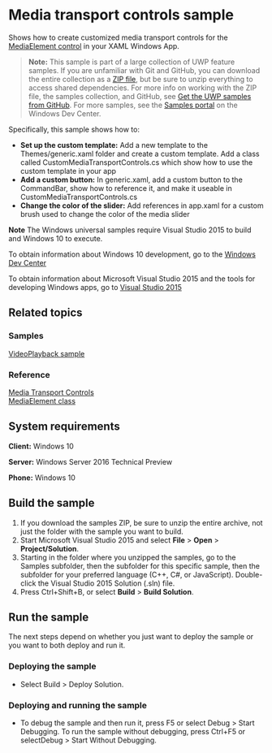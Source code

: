 <!---
  category: AudioVideoAndCamera
  samplefwlink: http://go.microsoft.com/fwlink/p/?LinkId=620023
--->

# Media transport controls sample

Shows how to create customized media transport controls for the [MediaElement control](https://msdn.microsoft.com/library/windows/apps/windows.ui.xaml.controls.mediaelement.aspx) 
in your XAML Windows App.

> **Note:** This sample is part of a large collection of UWP feature samples. 
> If you are unfamiliar with Git and GitHub, you can download the entire collection as a 
> [ZIP file](https://github.com/Microsoft/Windows-universal-samples/archive/master.zip), but be 
> sure to unzip everything to access shared dependencies. For more info on working with the ZIP file, 
> the samples collection, and GitHub, see [Get the UWP samples from GitHub](https://aka.ms/ovu2uq). 
> For more samples, see the [Samples portal](https://aka.ms/winsamples) on the Windows Dev Center. 

Specifically, this sample shows how to:

- **Set up the custom template:** Add a new template to the Themes/generic.xaml folder and create a custom template. Add a class called CustomMediaTransportControls.cs 
which show how to use the custom template in your app
- **Add a custom button:** In generic.xaml, add a custom button to the CommandBar, show how to reference it, and make it useable in CustomMediaTransportControls.cs
- **Change the color of the slider:** Add references in app.xaml for a custom brush used to change the color of the media slider

**Note** The Windows universal samples require Visual Studio 2015 to build and Windows 10 to execute.
 
To obtain information about Windows 10 development, go to the [Windows Dev Center](http://go.microsoft.com/fwlink/?LinkID=532421)

To obtain information about Microsoft Visual Studio 2015 and the tools for developing Windows apps, go to [Visual Studio 2015](http://go.microsoft.com/fwlink/?LinkID=532422)

## Related topics

### Samples

[VideoPlayback sample](/Samples/VideoPlayback)  

### Reference

[Media Transport Controls](https://msdn.microsoft.com/library/windows/apps/windows.ui.xaml.controls.mediatransportcontrols.aspx)  
[MediaElement class](https://msdn.microsoft.com/library/windows/apps/windows.ui.xaml.controls.mediaelement.aspx)  

## System requirements

**Client:** Windows 10

**Server:** Windows Server 2016 Technical Preview

**Phone:**  Windows 10

## Build the sample

1. If you download the samples ZIP, be sure to unzip the entire archive, not just the folder with the sample you want to build. 
2. Start Microsoft Visual Studio 2015 and select **File** \> **Open** \> **Project/Solution**.
3. Starting in the folder where you unzipped the samples, go to the Samples subfolder, then the subfolder for this specific sample, then the subfolder for your preferred language (C++, C#, or JavaScript). Double-click the Visual Studio 2015 Solution (.sln) file.
4. Press Ctrl+Shift+B, or select **Build** \> **Build Solution**.

## Run the sample

The next steps depend on whether you just want to deploy the sample or you want to both deploy and run it.

### Deploying the sample

- Select Build > Deploy Solution. 

### Deploying and running the sample

- To debug the sample and then run it, press F5 or select Debug >  Start Debugging. To run the sample without debugging, press Ctrl+F5 or selectDebug > Start Without Debugging. 
